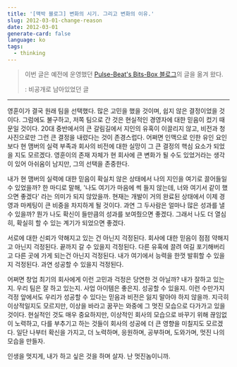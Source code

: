 ```yaml
---
title: '[맥박 블로그] 변화의 시기. 그리고 변화의 이유.'
slug: 2012-03-01-change-reason
date: 2012-03-01
generate-card: false
language: ko
tags:
  - thinking
---
```


> 이번 글은 예전에 운영했던 [Pulse-Beat's Bits-Box 블로그](https://pulsebeat.tistory.com/)의 글을 옮겨 왔다.
>
> : 비공개로 남아있었던 글

---

영훈이가 결국 원래 팀을 선택했다. 많은 고민을 했을 것이며, 쉽지 않은 결정이었을 것이다. 그럼에도 불구하고, 저쪽 팀으로 간 것은 현실적인 경영자에 대한 믿음이 컸기 때문일 것이다. 20대 중반에서의 큰 갈림길에서 지인의 유혹이 이끌리지 않고, 비전과 청사진으로만 그런 큰 결정을 내렸다는 것이 존경스럽다. 어쩌면 인맥으로 인한 유인 요인보다 현 맴버의 실력 부족과 회사의 비전에 대한 실망이 그 큰 결정의 핵심 요소가 되었을 지도 모르겠다. 영훈이의 존재 자체가 현 회사에 큰 변화가 될 수도 있었거라는 생각이 있어 아쉬움이 남지만, 그의 선택을 존중한다.

내가 현 맴버의 실력에 대한 믿음이 확실치 않은 상태에서 나의 지인을 여기로 끌어들일 수 있었을까? 한 마디로 말해, '나도 여기가 마음에 썩 들지 않는데, 너와 여기서 같이 했으면 좋겠다' 라는 의미가 되지 않았을까. 현재는 개발이 거의 완료된 상태에서 이제 경영과 마케팅이 큰 비중을 차지하게 될 것이다. 과연 그 두사람은 얼마나 많은 성과를 낼 수 있을까? 뭔가 나도 확신이 들만큼의 성과를 보여줬으면 좋겠다. 그래서 나도 더 열심히, 확실히 할 수 있는 계기가 되었으면 좋겠다.

서로에 대한 신뢰가 약해지고 있는 건 아닌지 걱정된다. 회사에 대한 믿음이 점점 약해지고 아닌지 걱정된다. 끝까지 갈 수 있을지 걱정된다. 다른 유혹에 끌려 여길 포기해버리고 다른 곳에 가게 되는건 아닌지 걱정된다.
내가 여기에서 능력을 한껏 발휘할 수 있을 지 걱정된다. 과연 성공할 수 있을지 걱정된다.

어쩌면 창업 최기의 회사에게 이런 고민과 걱정은 당연한 것 아닐까? 내가 잘하고 있는지. 우리 팀은 잘 하고 있는지. 사업 아이템은 좋은지. 성공할 수 있을지. 이런 수만가지 걱정 앞에서도 우리가 성공할 수 있다는 믿음과 비전은 잃지 말아야 하지 않을까. 지극히 이상적일지도 모르지만, 이상을 바라고 꿈꾸는 와중에 그 멋진 모습으로 다가가고 있을 것이다. 현실적인 것도 매우 중요하지만, 이상적인 회사의 모습으로 바꾸기 위해 끊임없이 노력하고, 다를 부추기고 하는 것들이 회사의 성공에 더 큰 영향을 미칠지도 모르겠다. 일단 나부터 확신을 가지고, 더 노력하며, 응원하며, 공부하며, 도와가며, 멋진 나의 모습을 만들자.

인생을 멋지게, 내가 하고 싶은 것을 하며 살자. 난 멋진놈이니까.
